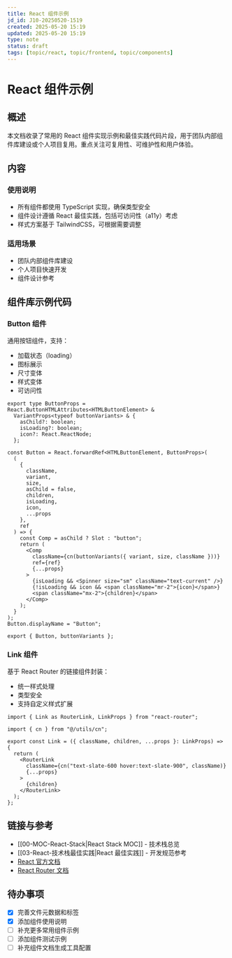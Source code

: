```yaml
---
title: React 组件示例
jd_id: J10-20250520-1519
created: 2025-05-20 15:19
updated: 2025-05-20 15:19
type: note
status: draft
tags: [topic/react, topic/frontend, topic/components]
---
```


# React 组件示例

## 概述

本文档收录了常用的 React 组件实现示例和最佳实践代码片段，用于团队内部组件库建设或个人项目复用。重点关注可复用性、可维护性和用户体验。

## 内容

### 使用说明

- 所有组件都使用 TypeScript 实现，确保类型安全
- 组件设计遵循 React 最佳实践，包括可访问性（a11y）考虑
- 样式方案基于 TailwindCSS，可根据需要调整

### 适用场景

- 团队内部组件库建设
- 个人项目快速开发
- 组件设计参考

## 组件库示例代码

### Button 组件

通用按钮组件，支持：
- 加载状态（loading）
- 图标展示
- 尺寸变体
- 样式变体
- 可访问性

```tsx
export type ButtonProps = React.ButtonHTMLAttributes<HTMLButtonElement> &
  VariantProps<typeof buttonVariants> & {
    asChild?: boolean;
    isLoading?: boolean;
    icon?: React.ReactNode;
  };

const Button = React.forwardRef<HTMLButtonElement, ButtonProps>(
  (
    {
      className,
      variant,
      size,
      asChild = false,
      children,
      isLoading,
      icon,
      ...props
    },
    ref
  ) => {
    const Comp = asChild ? Slot : "button";
    return (
      <Comp
        className={cn(buttonVariants({ variant, size, className }))}
        ref={ref}
        {...props}
      >
        {isLoading && <Spinner size="sm" className="text-current" />}
        {!isLoading && icon && <span className="mr-2">{icon}</span>}
        <span className="mx-2">{children}</span>
      </Comp>
    );
  }
);
Button.displayName = "Button";

export { Button, buttonVariants };
```

### Link 组件

基于 React Router 的链接组件封装：
- 统一样式处理
- 类型安全
- 支持自定义样式扩展

```tsx
import { Link as RouterLink, LinkProps } from "react-router";

import { cn } from "@/utils/cn";

export const Link = ({ className, children, ...props }: LinkProps) => {
  return (
    <RouterLink
      className={cn("text-slate-600 hover:text-slate-900", className)}
      {...props}
    >
      {children}
    </RouterLink>
  );
};
```

## 链接与参考

- [[00-MOC-React-Stack|React Stack MOC]] - 技术栈总览
- [[03-React-技术栈最佳实践|React 最佳实践]] - 开发规范参考
- [React 官方文档](https://react.dev/reference/react/components)
- [React Router 文档](https://reactrouter.com/en/main)

## 待办事项

- [x] 完善文件元数据和标签
- [x] 添加组件使用说明
- [ ] 补充更多常用组件示例
- [ ] 添加组件测试示例
- [ ] 补充组件文档生成工具配置
